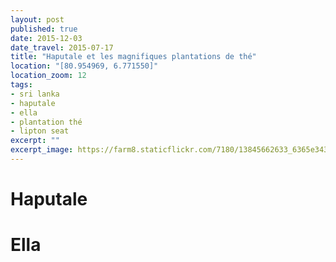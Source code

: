 ```yaml
---
layout: post
published: true
date: 2015-12-03
date_travel: 2015-07-17
title: "Haputale et les magnifiques plantations de thé"
location: "[80.954969, 6.771550]"
location_zoom: 12
tags:
- sri lanka
- haputale
- ella
- plantation thé
- lipton seat
excerpt: ""
excerpt_image: https://farm8.staticflickr.com/7180/13845662633_6365e34316_c.jpg
---
```


# Haputale

# Ella
